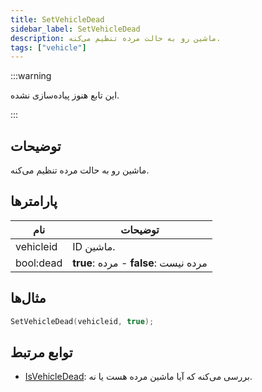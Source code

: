 ```yaml
---
title: SetVehicleDead
sidebar_label: SetVehicleDead
description: ماشین رو به حالت مرده تنظیم می‌کنه.
tags: ["vehicle"]
---
```


<VersionWarn version='omp v1.1.0.2612' />

:::warning

این تابع هنوز پیاده‌سازی نشده.

:::

## توضیحات

ماشین رو به حالت مرده تنظیم می‌کنه.

## پارامترها

| نام       | توضیحات                          |
|-----------|--------------------------------------|
| vehicleid | ID ماشین.               |
| bool:dead | **true**: مرده - **false**: مرده نیست |

## مثال‌ها

```c
SetVehicleDead(vehicleid, true);
```

## توابع مرتبط

- [IsVehicleDead](IsVehicleDead): بررسی می‌کنه که آیا ماشین مرده هست یا نه.